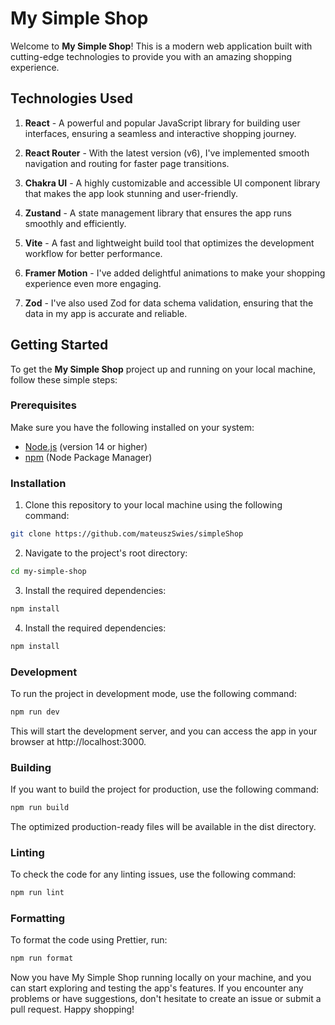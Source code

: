 # My Simple Shop

Welcome to **My Simple Shop**! This is a modern web application built with cutting-edge technologies to provide you with an amazing shopping experience.

## Technologies Used

1. **React** - A powerful and popular JavaScript library for building user interfaces, ensuring a seamless and interactive shopping journey.

2. **React Router** - With the latest version (v6), I've implemented smooth navigation and routing for faster page transitions.

3. **Chakra UI** - A highly customizable and accessible UI component library that makes the app look stunning and user-friendly.

4. **Zustand** - A state management library that ensures the app runs smoothly and efficiently.

5. **Vite** - A fast and lightweight build tool that optimizes the development workflow for better performance.

6. **Framer Motion** - I've added delightful animations to make your shopping experience even more engaging.

7. **Zod** - I've also used Zod for data schema validation, ensuring that the data in my app is accurate and reliable.

## Getting Started

To get the **My Simple Shop** project up and running on your local machine, follow these simple steps:

### Prerequisites

Make sure you have the following installed on your system:

- [Node.js](https://nodejs.org) (version 14 or higher)
- [npm](https://www.npmjs.com/) (Node Package Manager)

### Installation

1. Clone this repository to your local machine using the following command:

```bash
git clone https://github.com/mateuszSwies/simpleShop
```

2. Navigate to the project's root directory:

```bash
cd my-simple-shop
```

3. Install the required dependencies:

```bash
npm install
```

4. Install the required dependencies:

```bash
npm install
```

### Development

To run the project in development mode, use the following command:

```bash
npm run dev
```

This will start the development server, and you can access the app in your browser at http://localhost:3000.

### Building

If you want to build the project for production, use the following command:

```bash
npm run build
```

The optimized production-ready files will be available in the dist directory.

### Linting

To check the code for any linting issues, use the following command:

```bash
npm run lint
```

### Formatting

To format the code using Prettier, run:

```bash
npm run format
```

Now you have My Simple Shop running locally on your machine, and you can start exploring and testing the app's features. If you encounter any problems or have suggestions, don't hesitate to create an issue or submit a pull request. Happy shopping!
